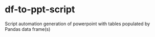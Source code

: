 # df-to-ppt-script
Script automation generation of powerpoint with tables populated by Pandas data frame(s)
